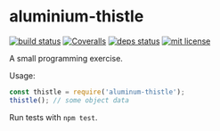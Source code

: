 
# aluminium-thistle

[![build status][travis-img]][travis-url]
[![Coveralls][coveralls-img]][coveralls-url]
[![deps status][daviddm-img]][daviddm-url]
[![mit license][license-img]][license-url]

A small programming exercise.

Usage:

```javascript
const thistle = require('aluminum-thistle');
thistle(); // some object data
```

Run tests with `npm test`.


[coveralls-url]: https://coveralls.io/r/evan-king/aluminium-thistle?branch=master
[coveralls-img]: https://img.shields.io/coveralls/evan-king/aluminium-thistle.svg?style=flat

[license-url]: https://github.com/evan-king/aluminium-thistle/blob/master/LICENSE
[license-img]: https://img.shields.io/badge/license-MIT-blue.svg?style=flat

[travis-url]: https://travis-ci.org/evan-king/aluminium-thistle
[travis-img]: https://img.shields.io/travis/evan-king/aluminium-thistle.svg?style=flat

[daviddm-url]: https://david-dm.org/evan-king/aluminium-thistle
[daviddm-img]: https://img.shields.io/david/evan-king/aluminium-thistle.svg?style=flat